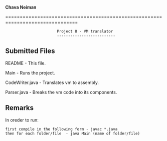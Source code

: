   **Chava Neiman**

===============================================================================

                           Project 8 - VM translator
                           --------------------------


Submitted Files
---------------
README                  - This file.

Main       - Runs the project.

CodeWriter.java  - Translates vm to assembly.

Parser.java  - Breaks the vm code into its components.


Remarks
-------

In oreder to run:

    first compile in the following form - javac *.java
    then for each folder/file  - java Main (name of folder/file)
